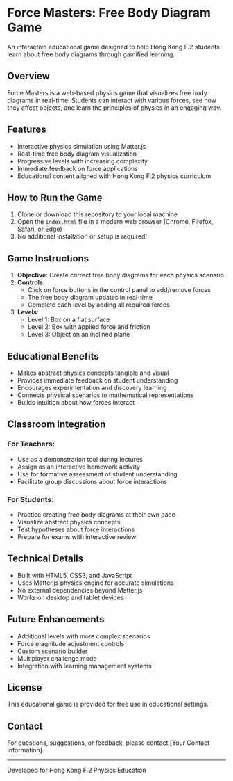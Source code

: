 # Force Masters: Free Body Diagram Game

An interactive educational game designed to help Hong Kong F.2 students learn about free body diagrams through gamified learning.

## Overview

Force Masters is a web-based physics game that visualizes free body diagrams in real-time. Students can interact with various forces, see how they affect objects, and learn the principles of physics in an engaging way.

## Features

- Interactive physics simulation using Matter.js
- Real-time free body diagram visualization
- Progressive levels with increasing complexity
- Immediate feedback on force applications
- Educational content aligned with Hong Kong F.2 physics curriculum

## How to Run the Game

1. Clone or download this repository to your local machine
2. Open the `index.html` file in a modern web browser (Chrome, Firefox, Safari, or Edge)
3. No additional installation or setup is required!

## Game Instructions

1. **Objective**: Create correct free body diagrams for each physics scenario
2. **Controls**:
   - Click on force buttons in the control panel to add/remove forces
   - The free body diagram updates in real-time
   - Complete each level by adding all required forces
3. **Levels**:
   - Level 1: Box on a flat surface
   - Level 2: Box with applied force and friction
   - Level 3: Object on an inclined plane

## Educational Benefits

- Makes abstract physics concepts tangible and visual
- Provides immediate feedback on student understanding
- Encourages experimentation and discovery learning
- Connects physical scenarios to mathematical representations
- Builds intuition about how forces interact

## Classroom Integration

### For Teachers:
- Use as a demonstration tool during lectures
- Assign as an interactive homework activity
- Use for formative assessment of student understanding
- Facilitate group discussions about force interactions

### For Students:
- Practice creating free body diagrams at their own pace
- Visualize abstract physics concepts
- Test hypotheses about force interactions
- Prepare for exams with interactive review

## Technical Details

- Built with HTML5, CSS3, and JavaScript
- Uses Matter.js physics engine for accurate simulations
- No external dependencies beyond Matter.js
- Works on desktop and tablet devices

## Future Enhancements

- Additional levels with more complex scenarios
- Force magnitude adjustment controls
- Custom scenario builder
- Multiplayer challenge mode
- Integration with learning management systems

## License

This educational game is provided for free use in educational settings.

## Contact

For questions, suggestions, or feedback, please contact [Your Contact Information].

---

Developed for Hong Kong F.2 Physics Education
